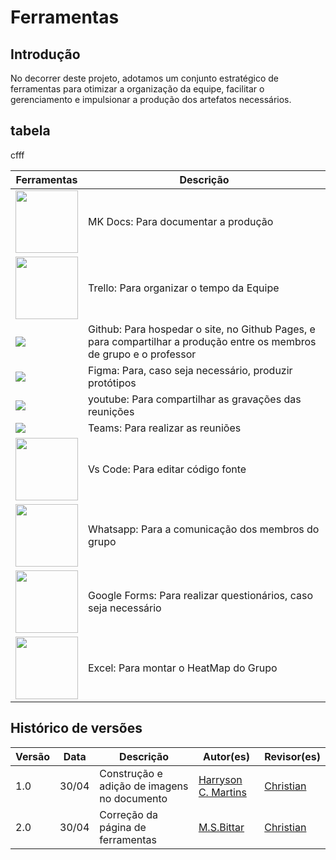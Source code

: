 # Ferramentas

## Introdução

No decorrer deste projeto, adotamos um conjunto estratégico de ferramentas para otimizar a organização da equipe, facilitar o gerenciamento e impulsionar a produção dos artefatos necessários. 
## tabela
cfff

|Ferramentas|Descrição|
-------|------|
|<img src="https://user-images.githubusercontent.com/16578570/61556938-3c337400-aa63-11e9-9ec1-a3ba5643a1a6.png" style="width:100px; height:100px"/>|MK Docs: Para documentar a produção|
|<img src="https://logosmarcas.net/wp-content/uploads/2021/03/Trello-Logo-650x366.png" style="width:100px; height:100px"/>|Trello: Para organizar o tempo da Equipe|
|<img src="https://cdn4.iconfinder.com/data/icons/ionicons/512/icon-social-github-128.png"/>|Github: Para hospedar o site, no Github Pages, e para compartilhar a produção entre os membros de grupo e o professor|
|<img src="https://cdn4.iconfinder.com/data/icons/logos-brands-in-colors/3000/figma-logo-128.png"/>|  Figma: Para, caso seja necessário, produzir protótipos|
|<img src="https://cdn1.iconfinder.com/data/icons/logotypes/32/youtube-128.png"/>|youtube: Para compartilhar as gravações das reunições |
|<img src="https://cdn0.iconfinder.com/data/icons/logos-microsoft-office-365/128/Microsoft_Office-10-128.png"/>|Teams: Para realizar as reuniões|
|<img src="https://cdn4.iconfinder.com/data/icons/logos-brands-8/32/vs_code-visual_studio_code-logo-microsoft-code-128.png" style="width:100px; height:100px"/>|Vs Code: Para editar código fonte|
|<img src="https://cdn2.iconfinder.com/data/icons/social-media-applications/64/social_media_applications_23-whatsapp-128.png" style="width:100px; height:100px"/>|Whatsapp: Para a comunicação dos membros do grupo|
|<img src="https://cdn3.iconfinder.com/data/icons/logos-brands-3/24/logo_brand_brands_logos_google-128.png" style="width:100px; height:100px"/>|Google Forms: Para realizar questionários, caso seja necessário|
|<img src="https://cdn4.iconfinder.com/data/icons/social-media-logos-6/512/79-excel-256.png" style="width:100px; height:100px"/>|Excel: Para montar o HeatMap do Grupo|


##  Histórico de versões

| Versão | Data   | Descrição | Autor(es) | Revisor(es)     |
| ------ | ---------- | ---------------- | ------------------ | ----------- |
| 1.0    | 30/04 |Construção e adição de imagens no documento |[Harryson C. Martins](https://github.com/harry-cmartin)| [Christian](https://github.com/crstyhs) |
| 2.0    | 30/04 |Correção da página de ferramentas |[M.S.Bittar](https://github.com/Bittarx)| [Christian](https://github.com/Bittarx) |


